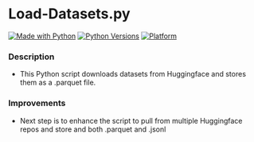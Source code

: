 
# Load-Datasets.py

[![Made with Python](https://img.shields.io/badge/Made%20with-Python-3776AB?logo=python&logoColor=white)](https://www.python.org/)
[![Python Versions](https://img.shields.io/badge/python-3.9%2B-blue.svg)](#requirements)
[![Platform](https://img.shields.io/badge/platform-Windows%20%7C%20Linux%20%7C%20macOS-lightgrey)](#)

### Description
* This Python script downloads datasets from Huggingface and stores them as a .parquet file.


### Improvements
* Next step is to enhance the script to pull from multiple Huggingface repos and store and both .parquet and .jsonl
